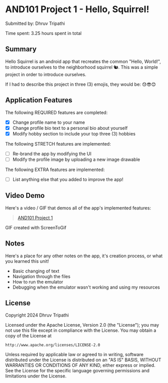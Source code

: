 <!-- (This is a comment) INSTRUCTIONS: Go through this page and fill out any **bolded** entries with their correct values.-->

# AND101 Project 1 - Hello, Squirrel!

Submitted by: Dhruv Tripathi

Time spent: 3.25 hours spent in total

## Summary

Hello Squirrel is an android app that recreates the common "Hello, World!", to introduce ourselves to the neighborhood squirrel 🐿. This was a simple project in order to introduce
ourselves.

If I had to describe this project in three (3) emojis, they would be: 😓😎😊

## Application Features

<!-- (This is a comment) Please be sure to change the [ ] to [x] for any features you completed.  If a feature is not checked [x], you might miss the points for that item! -->

The following REQUIRED features are completed:

- [x] Change profile name to your name
- [x] Change profile bio text to a personal bio about yourself
- [x] Modify hobby section to include your top three (3) hobbies

The following STRETCH features are implemented:

- [ ] Re-brand the app by modifying the UI
- [ ] Modify the profile image by uploading a new image drawable

The following EXTRA features are implemented:

- [ ] List anything else that you added to improve the app!

## Video Demo

Here's a video / GIF that demos all of the app's implemented features:

<blockquote class="imgur-embed-pub" lang="en" data-id="a/Glc7xtl"  ><a href="//imgur.com/a/Glc7xtl">AND101 Project 1</a></blockquote><script async src="//s.imgur.com/min/embed.js" charset="utf-8"></script>

GIF created with ScreenToGif

<!-- Recommended tools:
- [Kap](https://getkap.co/) for macOS
- [ScreenToGif](https://www.screentogif.com/) for Windows
- [peek](https://github.com/phw/peek) for Linux. -->

## Notes

Here's a place for any other notes on the app, it's creation process, or what you learned this unit!
- Basic changing of text
- Navigation through the files
- How to run the emulator
- Debugging when the emulator wasn't working and using my resources

## License

Copyright 2024 Dhruv Tripathi

Licensed under the Apache License, Version 2.0 (the "License");
you may not use this file except in compliance with the License.
You may obtain a copy of the License at

    http://www.apache.org/licenses/LICENSE-2.0

Unless required by applicable law or agreed to in writing, software
distributed under the License is distributed on an "AS IS" BASIS,
WITHOUT WARRANTIES OR CONDITIONS OF ANY KIND, either express or implied.
See the License for the specific language governing permissions and
limitations under the License.
